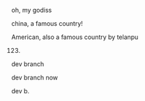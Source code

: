 oh, my godiss

china, a famous country!

American, also a famous country by telanpu

123.

dev branch

dev branch now

dev b.